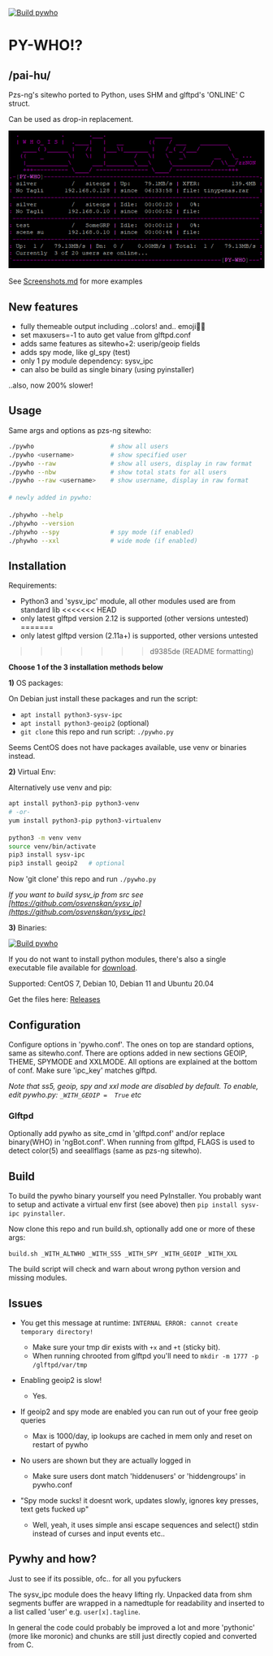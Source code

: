 [![Build pywho](https://github.com/silv3rr/pywho/actions/workflows/build.yml/badge.svg)](https://github.com/silv3rr/pywho/actions/workflows/build.yml)

# PY-WHO!?

## /pai-hu/

Pzs-ng's sitewho ported to Python, uses SHM and glftpd's 'ONLINE' C struct.

Can be used as drop-in replacement.

![screenshot_1](docs/pywho1.png)

See [Screenshots.md](docs/Screenshots.md) for more examples

## New features

- fully themeable output including ..colors! and.. emoji💾😆
- set maxusers=-1 to auto get value from glftpd.conf
- adds same features as sitewho+2: userip/geoip fields
- adds spy mode, like gl_spy (test)
- only 1 py module dependency: sysv_ipc
- can also be build as single binary (using pyinstaller)

..also, now 200% slower!

## Usage

Same args and options as pzs-ng sitewho:

``` bash
./pywho                     # show all users
./pywho <username>          # show specified user
./pywho --raw               # show all users, display in raw format
./pywho --nbw               # show total stats for all users
./pywho --raw <username>    # show username, display in raw format

# newly added in pywho:

./phywho --help
./phywho --version
./phywho --spy              # spy mode (if enabled)
./phywho --xxl              # wide mode (if enabled)
```

## Installation

Requirements:

- Python3 and 'sysv_ipc' module, all other modules used are from standard lib
<<<<<<< HEAD
- only latest glftpd version 2.12 is supported (other versions untested)
=======
- only latest glftpd version (2.11a+) is supported, other versions untested
>>>>>>> d9385de (README formatting)

__Choose 1 of the 3 installation methods below__

**1)** OS packages:

On Debian just install these packages and run the script:

- `apt install python3-sysv-ipc`
- `apt install python3-geoip2`  (optional)
- `git clone` this repo and run script: `./pywho.py`

Seems CentOS does not have packages available, use venv or binaries instead.

**2)** Virtual Env:

Alternatively use venv and pip:

``` bash
apt install python3-pip python3-venv
# -or-
yum install python3-pip python3-virtualenv

python3 -m venv venv
source venv/bin/activate
pip3 install sysv-ipc
pip3 install geoip2   # optional
```

Now 'git clone' this repo and run `./pywho.py`

_If you want to build sysv_ip from src see [https://github.com/osvenskan/sysv_ip](https://github.com/osvenskan/sysv_ipc)_

**3)** Binaries:

[![Build pywho](https://github.com/silv3rr/pywho/actions/workflows/build.yml/badge.svg)](https://github.com/silv3rr/pywho/actions/workflows/build.yml)

If you do not want to install python modules, there's also a single executable file available for [download](../../releases).

Supported: CentOS 7, Debian 10, Debian 11 and Ubuntu 20.04

Get the files here: [Releases](../../releases)

## Configuration

Configure options in 'pywho.conf'. The ones on top are standard options, same as sitewho.conf. There are options added in new sections GEOIP, THEME, SPYMODE and XXLMODE. All options are explained at the bottom of conf. Make sure 'ipc_key' matches glftpd.

_Note that ss5, geoip, spy and xxl mode are disabled by default. To enable, edit pywho.py: `_WITH_GEOIP =  True` etc_

### Glftpd

Optionally add pywho as site_cmd in 'glftpd.conf' and/or replace binary(WHO) in 'ngBot.conf'. When running from glftpd, FLAGS is used to detect color(5) and seeallflags (same as pzs-ng sitewho).

## Build

To build the pywho binary yourself you need PyInstaller. You probably want to setup and activate a virtual env first (see above) then `pip install sysv-ipc pyinstaller`.

Now clone this repo and run build.sh, optionally add one or more of these args:

`build.sh _WITH_ALTWHO _WITH_SS5 _WITH_SPY _WITH_GEOIP _WITH_XXL`

The build script will check and warn about wrong python version and missing modules.

## Issues

- You get this message at runtime: `INTERNAL ERROR: cannot create temporary directory!`
    - Make sure your tmp dir exists with `+x` and `+t` (sticky bit).
    - When running chrooted from glftpd you'll need to `mkdir -m 1777 -p /glftpd/var/tmp`

- Enabling geoip2 is slow!
    - Yes.

- If geoip2 and spy mode are enabled you can run out of your free geoip queries
    - Max is 1000/day, ip lookups are cached in mem only and reset on restart of pywho

- No users are shown but they are actually logged in
    - Make sure users dont match 'hiddenusers' or 'hiddengroups' in pywho.conf

- "Spy mode sucks! it doesnt work, updates slowly, ignores key presses, text gets fucked up"
    - Well, yeah, it uses simple ansi escape sequences and select() stdin instead of curses and input events etc..

## Pywhy and how?

Just to see if its possible, ofc.. for all you pyfuckers

The sysv_ipc module does the heavy lifting rly. Unpacked data from shm segments buffer are wrapped in a namedtuple for readability and inserted to a list called 'user' e.g. `user[x].tagline`.

In general the code could probably be improved a lot and more 'pythonic' (more like moronic) and chunks are still just directly copied and converted from C.
